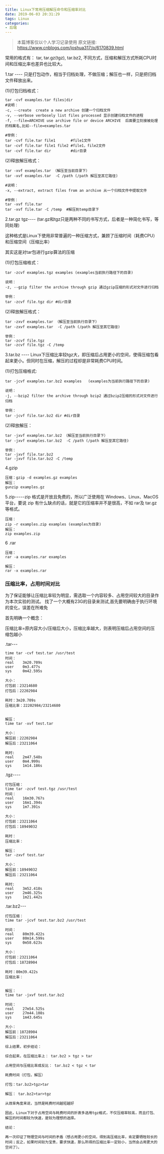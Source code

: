 ```yaml
---
title: Linux下常用压缩解压命令和压缩率对比
date: 2019-06-03 20:31:29
tags: Linux
categories: 
- 后端
---
```


>本篇博客仅以个人学习记录使用
>原文链接: https://www.cnblogs.com/joshua317/p/6170839.html


常用的格式有：
tar, tar.gz(tgz), tar.bz2,
不同方式，压缩和解压方式所耗CPU时间和压缩比率也差异也比较大。

1.tar ---- 只是打包动作，相当于归档处理，不做压缩；解压也一样，只是把归档文件释放出来。

(1)打包归档格式：

```
tar -cvf examples.tar files|dir
#说明：
-c, --create  create a new archive 创建一个归档文件
-v, --verbose verbosely list files processed 显示创建归档文件的进程
-f, --file=ARCHIVE use archive file or device ARCHIVE  后面要立刻接被处理的档案名,比如--file=examples.tar

#举例：
tar -cvf file.tar file1       #file1文件
tar -cvf file.tar file1 file2 #file1，file2文件
tar -cvf file.tar dir         #dir目录
```

(2)释放解压格式：

```
tar -xvf examples.tar （解压至当前目录下）
tar -xvf examples.tar  -C /path (/path 解压至其它路径)

#说明：
-x, --extract, extract files from an archive 从一个归档文件中提取文件

#举例：
tar -xvf file.tar
tar -xvf file.tar -C /temp  #解压到temp目录下
```

2.tar.gz tgz---- (tar.gz和tgz只是两种不同的书写方式，后者是一种简化书写，等同处理)

这种格式是Linux下使用非常普遍的一种压缩方式，兼顾了压缩时间（耗费CPU）和压缩空间（压缩比率）

其实这是对tar包进行gzip算法的压缩

(1)打包压缩格式：
```
tar -zcvf examples.tgz examples (examples当前执行路径下的目录)

说明：
-z, --gzip filter the archive through gzip 通过gzip压缩的形式对文件进行归档

举例：
tar -zcvf file.tgz dir #dir目录
```

(2)释放解压格式：

```
tar -zxvf examples.tar （解压至当前执行目录下）
tar -zxvf examples.tar  -C /path (/path 解压至其它路径)

举例：
tar -zcvf file.tgz
tar -zcvf file.tgz -C /temp
```

3.tar.bz ---- Linux下压缩比率较tgz大，即压缩后占用更小的空间，使得压缩包看起来更小。但同时在压缩，解压的过程却是非常耗费CPU时间。

(1)打包压缩格式:

```
tar -jcvf examples.tar.bz2 examples   (examples为当前执行路径下的目录)

说明：
-j, --bzip2 filter the archive through bzip2 通过bzip2压缩的形式对文件进行归档

举例：
tar -jcvf file.tar.bz2 dir #dir目录
```

(2)释放解压：

```
tar -jxvf examples.tar.bz2 （解压至当前执行目录下）
tar -jxvf examples.tar.bz2  -C /path (/path 解压至其它路径)

举例：
tar -jxvf file.tar.bz2
tar -jxvf file.tar.bz2 -C /temp
```

4.gzip

```
压缩：gzip -d examples.gz examples
解压：
gunzip examples.gz
````

5.zip-----zip 格式是开放且免费的，所以广泛使用在 Windows、Linux、MacOS 平台，要说 zip 有什么缺点的话，就是它的压缩率并不是很高，不如 rar及 tar.gz 等格式。

```
压缩：
zip -r examples.zip examples (examples为目录)
解压：
zip examples.zip
```

6 .rar

```
压缩：
rar -a examples.rar examples

解压：
rar -x examples.rar
```

### 压缩比率，占用时间对比

为了保证能够让压缩比率较为明显，需选取一个内容较多、占用空间较大的目录作为本次实验的测试。
找了一个大概有23G的目录来测试,首先要明确由于执行环境的变化，误差在所难免

首先明确一个概念：

压缩比率=原内容大小/压缩后大小，压缩比率越大，则表明压缩后占用空间的压缩包越小

.tar---

```
time tar -cvf test.tar /usr/test
时间：
real    3m20.709s
user    0m3.477s
sys     0m42.595s

大小：
打包前：23214680
打包后：22202984

耗时：3m20.709s
压缩比率：22202984/23214680


解压：
time tar -xvf test.tar

大小：
解压前：22202984
解压后：23211064

耗时:
real    2m47.548s
user    0m4.999s
sys     1m14.186s
```

.tgz----

```
打包压缩：
time tar -zcvf test.tgz /usr/test
时间：
real    16m30.767s
user    16m1.394s
sys     1m7.391s

大小：
打包前：23211064
打包后：18949032

耗时：
压缩比率：

解压：
tar -zxvf test.tar

大小：
解压前：18949032
解压后：23211064

耗时:
real    3m52.418s
user    2m46.325s
sys     1m21.442s
```

.tar.bz2---

```
打包压缩：
time tar -jcvf test.tar.bz2 /usr/test

时间：
real    80m39.422s
user    80m14.599s
sys     0m58.623s

大小：
打包前：23211064
打包后：18728904

耗时：80m39.422s
压缩比率：


解压：
time tar -jxvf test.tar.bz2

时间：
real    27m54.525s
user    27m44.108s
sys     1m43.645s

大小：
解压前：18728904
解压后：23211064
```

```
综上结果，初步结论：

综合起来，在压缩比率上： tar.bz2 > tgz > tar

占用空间与压缩比率成反比： tar.bz2 < tgz < tar

耗费时间（打包，解压）

打包：tar.bz2>tgz>tar

解压： tar.bz2>tar>tgz

从效率角度来说，当然是耗费时间越短越好

因此，Linux下对于占用空间与耗费时间的折衷多选用tgz格式，不仅压缩率较高，而且打包、解压的时间都较为快速，是较为理想的选择。

结论：

再一次印证了物理空间与时间的矛盾（想占用更小的空间，得到高压缩比率，肯定要牺牲较长的时间；反之，如果时间较为宝贵，要求快速，那么所得的压缩比率一定较小，当然会占用更大的空间了）。
```


